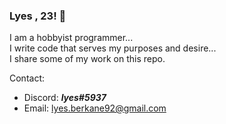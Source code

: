### Lyes , 23! 👋

<!--
**lskibu/lskibu** is a ✨ _special_ ✨ repository because its `README.md` (this file) appears on your GitHub profile.

Here are some ideas to get you started:

- 🔭 I’m currently working on ...
- 🌱 I’m currently learning ...
- 👯 I’m looking to collaborate on ...
- 🤔 I’m looking for help with ...
- 💬 Ask me about ...
- 📫 How to reach me: ...
- 😄 Pronouns: ...
- ⚡ Fun fact: ...
-->

I am a hobbyist programmer... <br>
I write code that serves my purposes and desire... <br>
I share some of my work on this repo.<br>

Contact:
  - Discord: ***lyes#5937***
  - Email: <lyes.berkane92@gmail.com>
  
 
